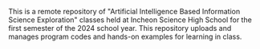 This is a remote repository of "Artificial Intelligence Based Information Science Exploration" classes held at Incheon Science High School for the first semester of the 2024 school year. This repository uploads and manages program codes and hands-on examples for learning in class.